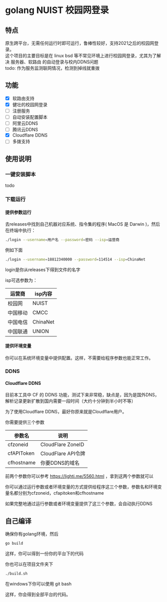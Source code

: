 # golang NUIST 校园网登录

## 特点

原生跨平台，无需任何运行时即可运行，鲁棒性较好，支持2021之后的校园网登录。  
这个项目的主要目标是在 linux bsd 等不常见环境上进行校园网登录，尤其为了解决 服务器、软路由 的自动登录与校内DDNS问题  
todo: 作为服务监测联网情况，检测到掉线就重拨  

## 功能

- [X] 软路由支持
- [X] 健壮的校园网登录
- [ ] 注册服务
- [ ] 自动安装配置脚本
- [ ] 阿里云DDNS
- [ ] 腾讯云DDNS
- [X] Cloudflare DDNS
- [ ] 多拨支持

## 使用说明

### 一键安装脚本

todo

### 下载运行

#### 提供参数运行

去releases中找到自己机器对应系统、指令集的程序( MacOS 是 Darwin )，然后在终端中执行：

```bash
./login --username=用户名 --password=密码 --isp=运营商
```

例如下面

```bash
./login --username=18812340000 --password=114514 --isp=ChinaNet
```

login是你从releases下得到文件的名字

isp可选参数为：  

运营商|isp内容
---|---
校园网|NUIST
中国移动|CMCC
中国电信|ChinaNet
中国联通|UNION

#### 提供环境变量

你可以在系统环境变量中提供配置。这样，不需要给程序参数也能正常工作。



### DDNS

#### Cloudflare DDNS

目前本工具中 CF 的 DDNS 功能，测试下来非常稳，缺点是，因为是国外DNS，解析记录更新扩散到国内需要一段时间（大约十分钟到半小时不等）

为了使用Cloudflare DDNS，最好你原来就是Cloudflare用户。

你需要提供三个参数

参数名 | 说明
----|----
cfzoneid| CloudFlare ZoneID
cfAPIToken | CloudFlare API令牌
cfhostname | 你要DDNS的域名

前两个参数你可以参考 https://lighti.me/5560.html ，拿到这两个参数就可以

你可以通过运行参数或者环境变量的方式提供给程序这三个参数，参数名和环境变量名都分别为cfzoneid，cfapitoken和cfhostname

如果完整地通过运行参数或者环境变量提供了这三个参数，会自动执行DDNS

## 自己编译

确保你有golang环境，然后

```bash
go build
```

这样，你可以得到一份你的平台下的代码

你也可以在项目文件夹下

```bash
./build.sh
```

在windows下你可以使用 git bash

这样，你会得到全部平台的代码。
